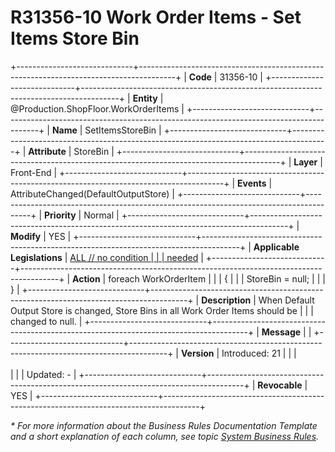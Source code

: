﻿---
erp.type: front-end-business-rule
erp.entity: Production.ShopFloor.WorkOrderItems
---

# R31356-10 Work Order Items - Set Items Store Bin
+-----------------------------+---------------------------------------------------------------------------------------+
| **Code**                    | 31356-10                                                                              |
+-----------------------------+---------------------------------------------------------------------------------------+
| **Entity**                  | @Production.ShopFloor.WorkOrderItems                                                  |
+-----------------------------+---------------------------------------------------------------------------------------+
| **Name**                    | SetItemsStoreBin                                                                      |
+-----------------------------+---------------------------------------------------------------------------------------+
| **Attribute**               | StoreBin                                                                              |
+-----------------------------+---------------------------------------------------------------------------------------+
| **Layer**                   | Front-End                                                                             |
+-----------------------------+---------------------------------------------------------------------------------------+
| **Events**                  | AttributeChanged(DefaultOutputStore)                                                  |
+-----------------------------+---------------------------------------------------------------------------------------+
| **Priority**                | Normal                                                                                |
+-----------------------------+---------------------------------------------------------------------------------------+
| **Modify**                  | YES                                                                                   |
+-----------------------------+---------------------------------------------------------------------------------------+
| **Applicable Legislations** | [ALL // no condition                                                                  |
|                             | needed](xref:applicable-legislations)                                                 |
+-----------------------------+---------------------------------------------------------------------------------------+
| **Action**                  | foreach WorkOrderItem                                                                 |
|                             | {                                                                                     |
|                             | StoreBin = null;                                                                      |
|                             | }                                                                                     |
+-----------------------------+---------------------------------------------------------------------------------------+
| **Description**             | When Default Output Store is changed, Store Bins in all Work Order Items should be    |
|                             | changed to null.                                                                      |
+-----------------------------+---------------------------------------------------------------------------------------+
| **Message**                 |                                                                                       |
+-----------------------------+---------------------------------------------------------------------------------------+
| **Version**                 | Introduced: 21                                                                        |
|                             | <br/><br/>                                                                            |
|                             | Updated: -                                                                            |
+-----------------------------+---------------------------------------------------------------------------------------+
| **Revocable**               | YES                                                                                   |
+-----------------------------+---------------------------------------------------------------------------------------+

*\* For more information about the Business Rules Documentation Template and a short explanation of each column, see
topic [System Business Rules](../templates/template-description-system-business-rules.md).*

